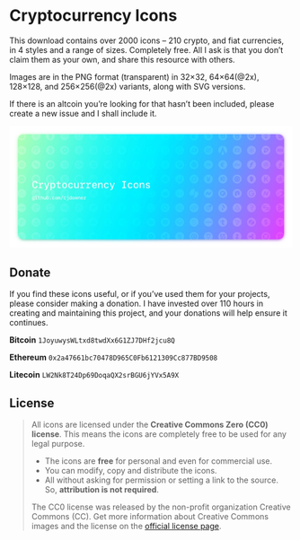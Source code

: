 # Cryptocurrency Icons

This download contains over 2000 icons – 210 crypto, and fiat currencies, in 4 styles and a range of sizes. Completely free. All I ask is that you don’t claim them as your own, and share this resource with others.

Images are in the PNG format (transparent) in 32×32, 64×64(@2x), 128×128, and 256×256(@2x) variants, along with SVG versions.

If there is an altcoin you’re looking for that hasn’t been included, please create a new issue and I shall include it.


![hero](img/hero@2x.jpg)


## Donate

If you find these icons useful, or if you’ve used them for your projects, please consider making a donation. I have invested over 110 hours in creating and maintaining this project, and your donations will help ensure it continues.

**Bitcoin**
`1JoyuwysWLtxd8twdXx6G1ZJ7DHf2jcu8Q`

**Ethereum**
`0x2a47661bc70478D965C0Fb6121309Cc877BD9508`

**Litecoin**
`LW2Nk8T24Dp69DoqaQX2srBGU6jYVx5A9X`


## License

>All icons are licensed under the **Creative Commons Zero (CC0) license**. This means the icons are completely free to be used for any legal purpose.
>
>- The icons are **free** for personal and even for commercial use.
>- You can modify, copy and distribute the icons.
>- All without asking for permission or setting a link to the source. So, **attribution is not required**.
>
>
>The CC0 license was released by the non-profit organization Creative Commons (CC). Get more information about Creative Commons images and the license on the [official license page](https://creativecommons.org/publicdomain/zero/1.0/).
